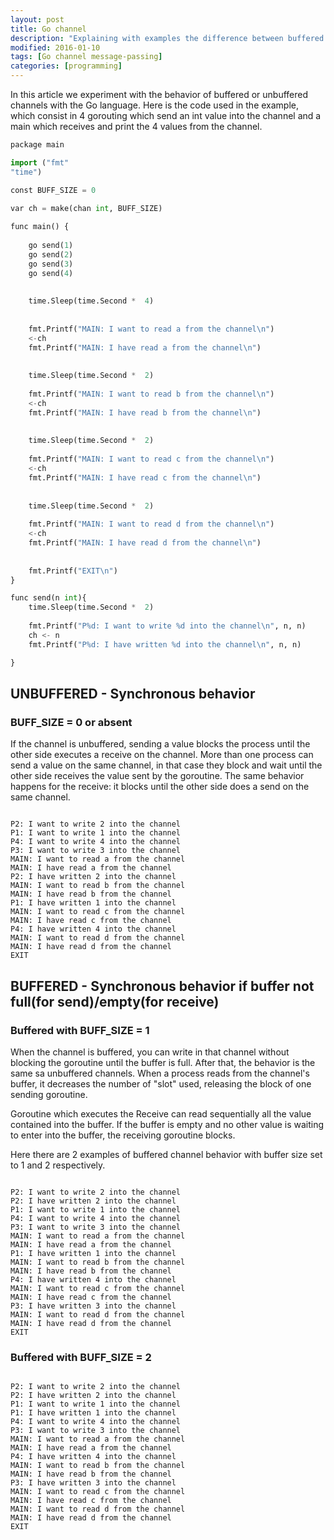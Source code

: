 ```yaml
---
layout: post
title: Go channel
description: "Explaining with examples the difference between buffered and unbuffered channels in Go language."
modified: 2016-01-10
tags: [Go channel message-passing]
categories: [programming]
---
```


In this article we experiment with the behavior of buffered or unbuffered channels with the Go language.
Here is the code used in the example, which consist in 4 gorouting which send an int value into the channel and a main which receives and print the 4 values from the channel.

~~~ python
package main

import ("fmt" 
"time")

const BUFF_SIZE = 0

var ch = make(chan int, BUFF_SIZE)
	
func main() {
	
	go send(1)
	go send(2)
	go send(3)
	go send(4)
	
	
	time.Sleep(time.Second *  4)
	
	
	fmt.Printf("MAIN: I want to read a from the channel\n")
	<-ch
	fmt.Printf("MAIN: I have read a from the channel\n")
	
	
	time.Sleep(time.Second *  2)
	
	fmt.Printf("MAIN: I want to read b from the channel\n")
	<-ch
	fmt.Printf("MAIN: I have read b from the channel\n")
	
	
	time.Sleep(time.Second *  2)
	
	fmt.Printf("MAIN: I want to read c from the channel\n")
	<-ch
	fmt.Printf("MAIN: I have read c from the channel\n")
	
	
	time.Sleep(time.Second *  2)
	
	fmt.Printf("MAIN: I want to read d from the channel\n")
	<-ch
	fmt.Printf("MAIN: I have read d from the channel\n")
	
	
	fmt.Printf("EXIT\n")
}

func send(n int){
	time.Sleep(time.Second *  2)
	
	fmt.Printf("P%d: I want to write %d into the channel\n", n, n)
	ch <- n
	fmt.Printf("P%d: I have written %d into the channel\n", n, n)

}

~~~






## UNBUFFERED - Synchronous behavior

### BUFF_SIZE = 0 or absent
If the channel is unbuffered, sending a value blocks the process until the other side executes a receive on the channel. More than one process can send a value on the same channel, in that case they block and wait until the other side receives the value sent by the goroutine.
The same behavior happens for the receive: it blocks until the other side does a send on the same channel.



~~~ text

P2: I want to write 2 into the channel
P1: I want to write 1 into the channel
P4: I want to write 4 into the channel
P3: I want to write 3 into the channel
MAIN: I want to read a from the channel
MAIN: I have read a from the channel
P2: I have written 2 into the channel
MAIN: I want to read b from the channel
MAIN: I have read b from the channel
P1: I have written 1 into the channel
MAIN: I want to read c from the channel
MAIN: I have read c from the channel
P4: I have written 4 into the channel
MAIN: I want to read d from the channel
MAIN: I have read d from the channel
EXIT

~~~

## BUFFERED - Synchronous behavior if buffer not full(for send)/empty(for receive)

### Buffered with BUFF_SIZE = 1
When the channel is buffered, you can write in that channel without blocking the goroutine until the buffer is full. After that, the behavior is the same sa unbuffered channels. When a process reads from the channel's buffer, it decreases the number of "slot" used, releasing the block of one sending goroutine.

Goroutine which executes the Receive can read sequentially all the value contained into the buffer. If the buffer is empty and no other value is waiting to enter into the buffer, the receiving goroutine blocks.

Here there are 2 examples of buffered channel behavior with buffer size set to 1 and 2 respectively.

~~~ text

P2: I want to write 2 into the channel
P2: I have written 2 into the channel
P1: I want to write 1 into the channel
P4: I want to write 4 into the channel
P3: I want to write 3 into the channel
MAIN: I want to read a from the channel
MAIN: I have read a from the channel
P1: I have written 1 into the channel
MAIN: I want to read b from the channel
MAIN: I have read b from the channel
P4: I have written 4 into the channel
MAIN: I want to read c from the channel
MAIN: I have read c from the channel
P3: I have written 3 into the channel
MAIN: I want to read d from the channel
MAIN: I have read d from the channel
EXIT

~~~

### Buffered with BUFF_SIZE = 2

~~~ text

P2: I want to write 2 into the channel
P2: I have written 2 into the channel
P1: I want to write 1 into the channel
P1: I have written 1 into the channel
P4: I want to write 4 into the channel
P3: I want to write 3 into the channel
MAIN: I want to read a from the channel
MAIN: I have read a from the channel
P4: I have written 4 into the channel
MAIN: I want to read b from the channel
MAIN: I have read b from the channel
P3: I have written 3 into the channel
MAIN: I want to read c from the channel
MAIN: I have read c from the channel
MAIN: I want to read d from the channel
MAIN: I have read d from the channel
EXIT

~~~
